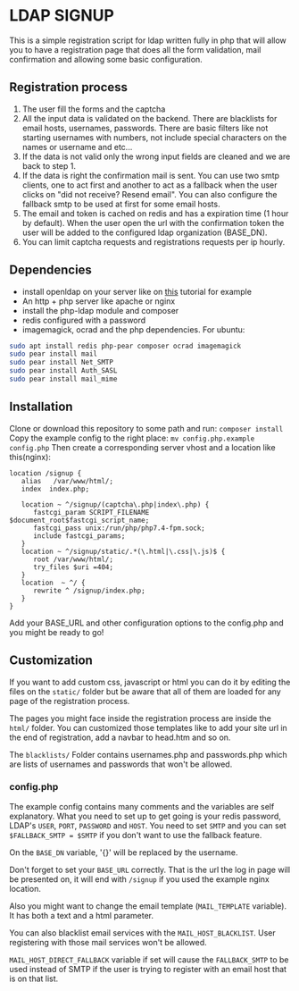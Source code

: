 # LDAP SIGNUP

This is a simple registration script for ldap written fully in php that will
allow you to have a registration page that does all the form validation, mail
confirmation and allowing some basic configuration.

## Registration process

1. The user fill the forms and the captcha
2. All the input data is validated on the backend. There are blacklists for
   email hosts, usernames, passwords. There are basic filters like not starting
   usernames with numbers, not include special characters on the names or
   username and etc... 
3. If the data is not valid only the wrong input fields are cleaned and we are
   back to step 1.
4. If the data is right the confirmation mail is sent. You can use two smtp
   clients, one to act first and another to act as a fallback when the user
   clicks on "did not receive? Resend email". You can also configure the
   fallback smtp to be used at first for some email hosts.
5. The email and token is cached on redis and has a expiration time (1 hour by
   default). When the user open the url with the confirmation token the user
   will be added to the configured ldap organization (BASE_DN).
6. You can limit captcha requests and registrations requests per ip hourly.

## Dependencies

* install openldap on your server like on [this](https://www.digitalocean.com/community/tutorials/how-to-install-and-configure-openldap-an-phpldapadmin-on-ubuntu-16-04) tutorial for example
* An http + php server like apache or nginx
* install the php-ldap module and composer
* redis configured with a password
* imagemagick, ocrad and the php dependencies. For ubuntu:
```sh
sudo apt install redis php-pear composer ocrad imagemagick
sudo pear install mail
sudo pear install Net_SMTP
sudo pear install Auth_SASL
sudo pear install mail_mime
```

## Installation

Clone or download this repository to some path and run: `composer install`
Copy the example config to the right place: `mv config.php.example config.php`
Then create a corresponding server vhost and a location like this(nginx):
```nginx
location /signup {
   alias   /var/www/html/;
   index  index.php;

   location ~ ^/signup/(captcha\.php|index\.php) {
      fastcgi_param SCRIPT_FILENAME $document_root$fastcgi_script_name;
      fastcgi_pass unix:/run/php/php7.4-fpm.sock;                      
      include fastcgi_params;                                          
   }                                                                    
   location ~ ^/signup/static/.*(\.html|\.css|\.js)$ {                  
      root /var/www/html/;                                             
      try_files $uri =404;                                             
   }                                                                               
   location  ~ ^/ {                                   
      rewrite ^ /signup/index.php;                                     
   }
}
```
Add your BASE_URL and other configuration options to the config.php and you
might be ready to go!

## Customization

If you want to add custom css, javascript or html you can do it by editing the files on the `static/`
folder but be aware that all of them are loaded for any page of the registration process.

The pages you might face inside the registration process are inside the `html/`
folder. You can customized those templates like to add your site url in the end
of registration, add a navbar to head.htm and so on.

The `blacklists/` Folder contains usernames.php and passwords.php which are
lists of usernames and passwords that won't be allowed.

### config.php

The example config contains many comments and the variables are self
explanatory. 
What you need to set up to get going is your redis password,
LDAP's `USER`, `PORT`, `PASSWORD` and `HOST`. You need to set `SMTP` and you can set
`$FALLBACK_SMTP = $SMTP` if you don't want to use the fallback feature.

On the `BASE_DN` variable, '{}' will be replaced by the username.

Don't forget to set your `BASE_URL` correctly. That is the url the log in page
will be presented on, it will end with `/signup` if you used the example nginx
location.

Also you might want to change the email template (`MAIL_TEMPLATE` variable). It
has both a text and a html parameter.

You can also blacklist email services with the `MAIL_HOST_BLACKLIST`. User
registering with those mail services won't be allowed.

`MAIL_HOST_DIRECT_FALLBACK` variable if set will cause the `FALLBACK_SMTP` to be
used instead of SMTP if the user is trying to register with an email host that
is on that list.
